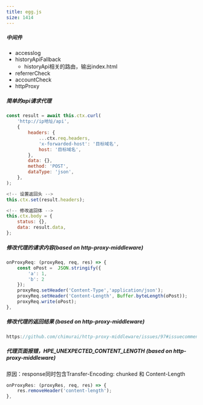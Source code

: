 ```yaml
---
title: egg.js
size: 1414
---
```

##### 中间件

- accesslog
- historyApiFallback
  - historyApi相关的路由，输出index.html
- referrerCheck
- accountCheck
- httpProxy

##### 简单的api请求代理
```javascript
const result = await this.ctx.curl(
    'http://ip地址/api',
    {
        headers: {
            ...ctx.req.headers,
            'x-forwarded-host': '目标域名',
            host: '目标域名',
        },
        data: {},
        method: 'POST',
        dataType: 'json',
    },
);

<!-- 设置返回头 -->
this.ctx.set(result.headers);

<!-- 修改返回体 -->
this.ctx.body = {
    status: {},
    data: result.data,
};
```

##### 修改代理的请求内容(based on http-proxy-middleware)
```javascript
onProxyReq: (proxyReq, req, res) => {
    const oPost =  JSON.stringify({
        'a': 1,
        'b': 2
    });
    proxyReq.setHeader('Content-Type','application/json');
    proxyReq.setHeader('Content-Length', Buffer.byteLength(oPost));
    proxyReq.write(oPost);
},
```

##### 修改代理的返回结果 (based on http-proxy-middleware)
```javascript
https://github.com/chimurai/http-proxy-middleware/issues/97#issuecomment-238431552
```

##### 代理页面报错，HPE_UNEXPECTED_CONTENT_LENGTH (based on http-proxy-middleware)
原因：response同时包含Transfer-Encoding: chunked 和 Content-Length

```javascript
onProxyRes: (proxyRes, req, res) => {
    res.removeHeader('content-length');
},
```

